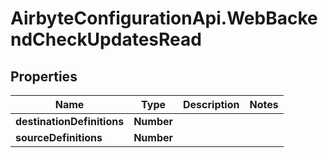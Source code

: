 # AirbyteConfigurationApi.WebBackendCheckUpdatesRead

## Properties

Name | Type | Description | Notes
------------ | ------------- | ------------- | -------------
**destinationDefinitions** | **Number** |  | 
**sourceDefinitions** | **Number** |  | 


